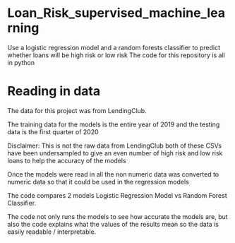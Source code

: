 # Loan_Risk_supervised_machine_learning
Use a logistic regression model and a random forests classifier to predict whether loans will be high risk or low risk
The code for this repository is all in python

# Reading in data
The data for this project was from LendingClub. 

The training data for the models is the entire year of 2019 and the testing data is the first quarter of 2020

Disclaimer: This is not the raw data from LendingClub both of these CSVs have been undersampled to give an even number of high risk and low risk loans to help the accuracy of the models 

Once the models were read in all the non numeric data was converted to numeric data so that it could be used in the regression models 

The code compares 2 models Logistic Regression Model vs Random Forest Classifier.

The code not only runs the models to see how accurate the models are, but also the code explains what the values of the results mean so the data is easily readable / interpretable.
